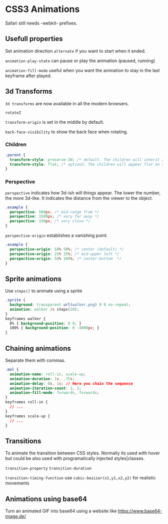 # CSS3 Animations

Safari still needs -webkit- prefixes.

## Usefull properties

Set animation direction `alternate` if you want to start when it ended.

`animation-play-state` can pause or play the animation (paused, running)

`animation-fill-mode` useful when you want the animation to stay in the last keyframe after played.

## 3d Transforms

`3d transforms` are now available in all the modern browsers.

`rotateZ`
[](codepen://cuadraman/JGyoqp)

`transform-origin` is set in the middle by default.

`back-face-visibility` to show the back face when rotating.

[](codepen://cuadraman/QbZqem)

[](codepen://cuadraman/XbdoGa?height=440)

### Children

```css
.parent {
  transform-style: preserve-3d; /* default. The children will inherit 3d styles */
  transform-style: flat; /* option2: The children will appear flat on the parent surface */
}
``` 

### Perspective
`perspective` indicates how 3d-ish will things appear. The lower the number, the more 3d-like.
It indicates the distance from the viewer to the object.

```css
.example {
  perspective: 500px; /* mid-range from */
  perspective: 1500px; /* very far away */
  perspective: 150px; /* very close */
}
``` 

`perspective-origin` establishes a vanishing point. 
```css
.example {
  perspective-origin: 50% 50%; /* center (default) */
  perspective-origin: 25% 25%; /* mid-upper left */
  perspective-origin: 50% 100%; /* center-bottom  */
}
```

## Sprite animations

Use `steps()` to animate using a sprite
```css
.sprite {
  background: transparent url(walker.png) 0 0 no-repeat;
  animation: walker 2s steps(10);
}
keyframes walker {
  0% { background-position: 0 0; }
  100% { background-position: 0 -4000px; }
}
```

## Chaining animations

Separate them with commas.

```css
.mol {
  animation-name: roll-in, scale-up;
  animation-duration: 1s, .75s;
  animation-delay: 0s, 1s; // Here you chain the sequence
  animation-iteration-count: 1, 1;
  animation-fill-mode: forwards, forwards;
}
keyframes roll-in { 
  // ...
}
keyframes scale-up {
  // ...
}
```

## Transitions

To animate the transition between CSS styles. Normally its used with hover but could be also used with programatically injected styles|classes.

`transition-property`
`transition-duration`

`transition-timing-function`
use `cubic-beziier(x1,y1,x2,y2)` for realistic movements

## Animations using base64 

Turn an animated GIF into base64 using a website like https://www.base64-image.de/


[](codepen://cuadraman/XXZYRW)